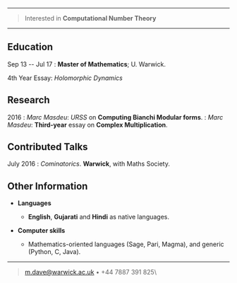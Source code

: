 ----

>  Interested in **Computational Number Theory**
>  

----
<!---
Positions
---------

time start -- end
:   Position; **University**. City, Country

-->

Education
---------

Sep 13 -- Jul 17
:   **Master of Mathematics**; U. Warwick. 


  4th Year Essay: *Holomorphic Dynamics*

Research
--------


2016
:    *Marc Masdeu*: *URSS* on **Computing Bianchi Modular forms**.
:    *Marc Masdeu*: **Third-year** essay on **Complex Multiplication**.




Contributed Talks
-----------------

July 2016
:    *Cominatorics*. **Warwick**, with Maths Society.


Other Information
-----------------

* **Languages**
	* **English**, **Gujarati** and **Hindi** as native languages.

* **Computer skills**
	* Mathematics-oriented languages (Sage, Pari, Magma), and generic (Python, C, Java).

----

> <m.dave@warwick.ac.uk> • +44 7887 391 825\
<!---
> University of Warwick, Gibbet Hill Road -- Coventry, United Kingdom
-->
